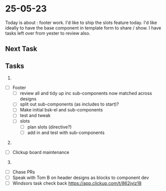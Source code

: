 # 25-05-23

Today is about : footer work. I'd like to ship the slots feature today. I'd like ideally to have the base component in template form to share / show.
I have tasks left over from yester to review also.

## Next Task


## Tasks
1.
- [ ] Footer
  - [ ] review all and tidy up inc sub-components now matched across designs
  - [ ] split out sub-components (as includes to start)?
  - [ ] Make initial bsk-el and sub-components
  - [ ] test and tweak
  - [ ] slots
      - [ ] plan slots (directive?)
      - [ ] add in and test with sub-components

2.
- [ ] Clickup board maintenance
3.
- [ ] Chase PRs
- [ ] Speak with Tom B on header designs as blocks to component dev
- [ ] Windsors task check back  https://app.clickup.com/t/862jvjz18